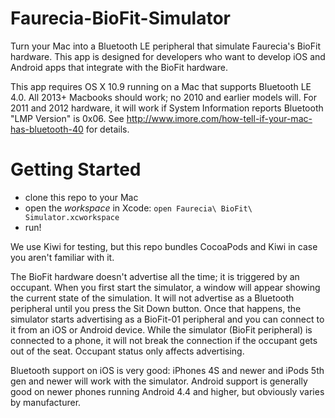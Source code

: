 Faurecia-BioFit-Simulator
=========================

Turn your Mac into a Bluetooth LE peripheral that simulate Faurecia's BioFit hardware. This app is designed for developers who want to develop iOS and Android apps that integrate with the BioFit hardware.

This app requires OS X 10.9 running on a Mac that supports Bluetooth LE 4.0. All 2013+ Macbooks should work; no 2010 and earlier models will. For 2011 and 2012 hardware, it will work if System Information reports Bluetooth "LMP Version" is 0x06. See http://www.imore.com/how-tell-if-your-mac-has-bluetooth-40 for details.

Getting Started
===============

* clone this repo to your Mac
* open the *workspace* in Xcode: `open Faurecia\ BioFit\ Simulator.xcworkspace`
* run!

We use Kiwi for testing, but this repo bundles CocoaPods and Kiwi in case you aren't familiar with it.

The BioFit hardware doesn't advertise all the time; it is triggered by an occupant. When you first start the simulator, a window will appear showing the current state of the simulation. It will not advertise as a Bluetooth peripheral until you press the Sit Down button. Once that happens, the simulator starts advertising as a BioFit-01 peripheral and you can connect to it from an iOS or Android device. While the simulator (BioFit peripheral) is connected to a phone, it will not break the connection if the occupant gets out of the seat. Occupant status only affects advertising.

Bluetooth support on iOS is very good: iPhones 4S and newer and iPods 5th gen and newer will work with the simulator. Android support is generally good on newer phones running Android 4.4 and higher, but obviously varies by manufacturer.
